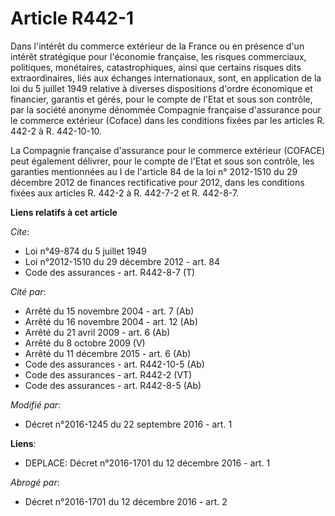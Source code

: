 # Article R442-1

Dans l'intérêt du commerce extérieur de la France ou en présence d'un intérêt stratégique pour l'économie française, les
risques commerciaux, politiques, monétaires, catastrophiques, ainsi que certains risques dits extraordinaires, liés aux
échanges internationaux, sont, en application de la loi du 5 juillet 1949 relative à diverses dispositions d'ordre économique
et financier, garantis et gérés, pour le compte de l'Etat et sous son contrôle, par la société anonyme dénommée Compagnie
française d'assurance pour le commerce extérieur (Coface) dans les conditions fixées par les articles R. 442-2 à R.
442-10-10. 

La Compagnie française d'assurance pour le commerce extérieur (COFACE) peut également délivrer, pour le compte de l'Etat et
sous son contrôle, les garanties mentionnées au I de l'article 84 de la loi n° 2012-1510 du 29 décembre 2012 de finances
rectificative pour 2012, dans les conditions fixées aux articles R. 442-2 à R. 442-7-2 et R. 442-8-7.

**Liens relatifs à cet article**

_Cite_:

  - Loi n°49-874 du 5 juillet 1949
  - Loi n°2012-1510 du 29 décembre 2012 - art. 84
  - Code des assurances - art. R442-8-7 (T)

_Cité par_:

  - Arrêté du 15 novembre 2004 - art. 7 (Ab)
  - Arrêté du 16 novembre 2004 - art. 12 (Ab)
  - Arrêté du 21 avril 2009 - art. 6 (Ab)
  - Arrêté du 8 octobre 2009 (V)
  - Arrêté du 11 décembre 2015 - art. 6 (Ab)
  - Code des assurances - art. R442-10-5 (Ab)
  - Code des assurances - art. R442-2 (VT)
  - Code des assurances - art. R442-8-5 (Ab)

_Modifié par_:

  - Décret n°2016-1245 du 22 septembre 2016 - art. 1

**Liens**:

  - DEPLACE: Décret n°2016-1701 du 12 décembre 2016 - art. 1

_Abrogé par_:

  - Décret n°2016-1701 du 12 décembre 2016 - art. 2
